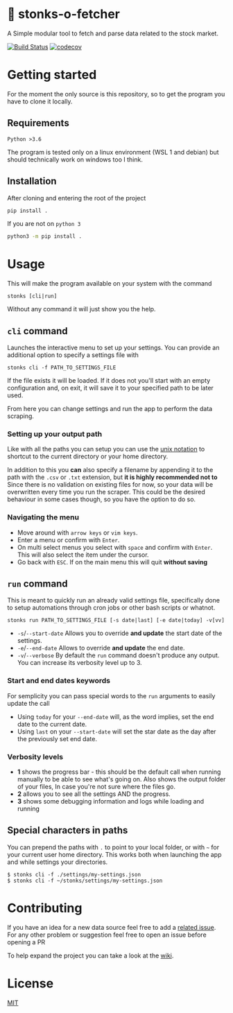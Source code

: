 # :monkey: stonks-o-fetcher

A Simple modular tool to fetch and parse data related to the stock market.

[![Build Status](https://travis-ci.com/dinghino/stocks-historical-data.svg?branch=master)](https://travis-ci.com/dinghino/stocks-historical-data)
[![codecov](https://codecov.io/gh/dinghino/stocks-historical-data/branch/master/graph/badge.svg?token=04GQOGJF2R)](https://codecov.io/gh/dinghino/stocks-historical-data)

# Getting started
For the moment the only source is this repository, so to get the program you have to clone it locally.

## Requirements
`Python >3.6`

The program is tested only on a linux environment (WSL 1 and debian) but should
technically work on windows too I think.

## Installation
After cloning and entering the root of the project

```bash
pip install .
```

If you are not on `python 3`
```bash
python3 -m pip install .
```

# Usage

This will make the program available on your system with the command
```
stonks [cli|run]
```
Without any command it will just show you the help.

## `cli` command

Launches the interactive menu to set up your settings.
You can provide an additional option to specify a settings file with

```
stonks cli -f PATH_TO_SETTINGS_FILE
```

If the file exists it will be loaded. If it does not you'll start with an empty
configuration and, on exit, it will save it to your specified path to be later
used.

From here you can change settings and run the app to perform the data scraping.

### Setting up your output path
Like with all the paths you can setup you can use the [unix notation](https://github.com/dinghino/stocks-historical-data#special-characters-in-path)
to shortcut to the current directory or your home directory.

In addition to this you **can** also specify a filename by appending it to the
path with the `.csv` or `.txt` extension, but **it is highly recommended not to**
Since there is no validation on existing files for now, so your data will be overwritten
every time you run the scraper. This could be the desired behaviour in some cases though,
so you have the option to do so.

### Navigating the menu
* Move around with `arrow keys` or `vim keys`.
* Enter a menu or confirm with `Enter`.
* On multi select menus you select with `space` and confirm with `Enter`.
  This will also select the item under the cursor.
* Go back with `ESC`. If on the main menu this will quit **without saving**


## `run` command

This is meant to quickly run an already valid settings file, specifically done
to setup automations through cron jobs or other bash scripts or whatnot.

```
stonks run PATH_TO_SETTINGS_FILE [-s date|last] [-e date|today] -v[vv]
```

* `-s`/`--start-date` Allows you to override **and update** the start date
of the settings.
* `-e`/`--end-date` Allows to override **and update** the end date.
* `-v`/`--verbose` By default the `run` command doesn't produce any output. You
can increase its verbosity level up to 3.

### Start and end dates keywords
For semplicity you can pass special words to the `run` arguments to easily update
the call
* Using `today` for your `--end-date` will, as the word implies, set the end
date to the current date.
* Using `last` on your `--start-date` will set the star date as the day
after the previously set end date.

### Verbosity levels
* **1** shows the progress bar - this should be the default call when running manually
to be able to see what's going on. Also shows the output folder of your files,
In case you're not sure where the files go.
* **2** allows you to see all the settings AND the progress.
* **3** shows some debugging information and logs while loading and running

## Special characters in paths

You can prepend the paths with `.` to point to your local folder, or with `~` for
your current user home directory.
This works both when launching the app and while settings your directories.

```
$ stonks cli -f ./settings/my-settings.json
$ stonks cli -f ~/stonks/settings/my-settings.json
```


# Contributing

If you have an idea for a new data source feel free to add a [related issue](https://github.com/dinghino/stocks-historical-data/issues/new?assignees=dinghino&labels=source+suggestion&template=data-source-request.md&title=). For any other problem
or suggestion feel free to open an issue before opening a PR

To help expand the project you can take a look at the [wiki](https://github.com/dinghino/stocks-historical-data/wiki).

# License
[MIT](./license)
